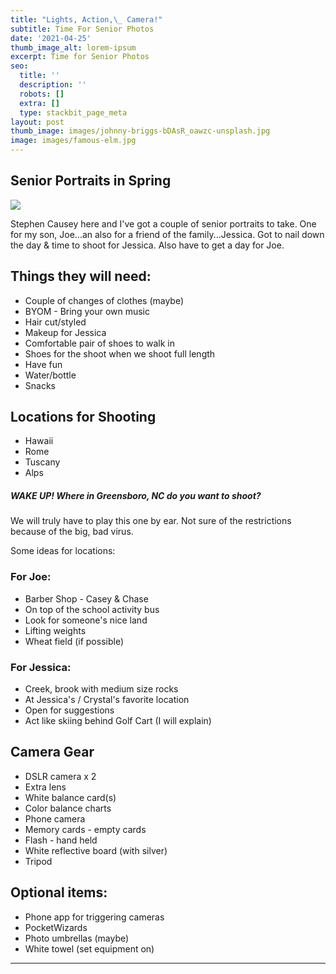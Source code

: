 ```yaml
---
title: "Lights, Action,\_ Camera!"
subtitle: Time For Senior Photos
date: '2021-04-25'
thumb_image_alt: lorem-ipsum
excerpt: Time for Senior Photos
seo:
  title: ''
  description: ''
  robots: []
  extra: []
  type: stackbit_page_meta
layout: post
thumb_image: images/johnny-briggs-bDAsR_oawzc-unsplash.jpg
image: images/famous-elm.jpg
---
```

## Senior Portraits in Spring

![](/images/sharegrid-N10auyEVst8-unsplash.jpg)

Stephen Causey here and I've got a couple of senior portraits to take. One for my son, Joe...an also for a friend of the family...Jessica. Got to nail down the day & time to shoot for Jessica. Also have to get a day for Joe.

## Things they will need:

*   Couple of changes of clothes (maybe)
*   BYOM - Bring your own music
*   Hair cut/styled
*   Makeup for Jessica
*   Comfortable pair of shoes to walk in
*   Shoes for the shoot when we shoot full length
*   Have fun
*   Water/bottle
*   Snacks
## Locations for Shooting

*   Hawaii
*   Rome
*   Tuscany
*   Alps

##### WAKE UP!  Where in Greensboro, NC do you want to shoot?

We will truly have to play this one by ear. Not sure of the restrictions because of the big, bad virus.

Some ideas for locations:

### **For Joe:**

*   Barber Shop - Casey & Chase
*   On top of the school activity bus
*   Look for someone's nice land
*   Lifting weights
*   Wheat field (if possible)

### **For Jessica:**

*   Creek, brook with medium size rocks
*   At Jessica's / Crystal's favorite location
*   Open for suggestions
*   Act like skiing behind Golf Cart (I will explain)

## Camera Gear

*   DSLR camera x 2
*   Extra lens
*   White balance card(s)
*   Color balance charts
*   Phone camera
*   Memory cards - empty cards
*   Flash - hand held
*   White reflective board (with silver)
*   Tripod

## Optional items:

*   Phone app for triggering cameras
*   PocketWizards
*   Photo umbrellas (maybe)
*   White towel (set equipment on)

***
